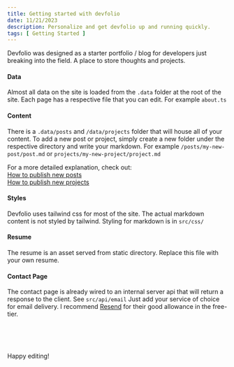 ```yaml
---
title: Getting started with devfolio
date: 11/21/2023
description: Personalize and get devfolio up and running quickly.
tags: [ Getting Started ]
---
```


Devfolio was designed as a starter portfolio / blog for developers just breaking into the field. A place to store thoughts and projects. 

#### Data

Almost all data on the site is loaded from the `.data` folder at the root of the site. Each page has a respective file that you can edit. For example `about.ts`

#### Content 

There is a `.data/posts` and `/data/projects` folder that will house all of your content. To add a new post or project, simply create a new folder under the respective directory and write your markdown. For example `/posts/my-new-post/post.md` or `projects/my-new-project/project.md`

For a more detailed explanation, check out:<br/>
[How to publish new posts](/posts/how-to-publish-new-posts) <br/>
[How to publish new projects](/posts/how-to-publish-new-projects)

#### Styles
Devfolio uses tailwind css for most of the site. The actual markdown content is not styled by tailwind. Styling for markdown is in `src/css/`

#### Resume
The resume is an asset served from static directory. Replace this file with your own resume.

#### Contact Page
The contact page is already wired to an internal server api that will return a response to the client. See `src/api/email` Just add your service of choice for email delivery. I recommend [Resend](https://resend.com/) for their good allowance in the free-tier.

<br/>
<br/>
<br/>

Happy editing!